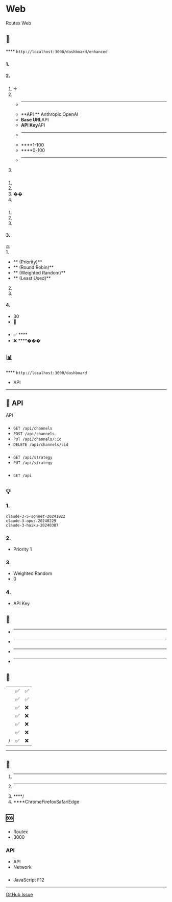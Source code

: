 # Web 

Routex  Web 

## 🚀 

**** `http://localhost:3000/dashboard/enhanced`

### 

#### 1.
#### 2. 

##### 
1.  ➕  
2. 
   - ****
   - **API ** Anthropic  OpenAI
   - **Base URL**API 
   - **API Key**API 
   - ****
   - ****1-100
   - ****0-100
   - ****
3.   

##### 
1. 
2.   
3. ��
4.   

#####
##### 
1.   
2.  
3. 

#### 3. 

 ⚖️  
1. 
   - ** (Priority)**
   - ** (Round Robin)**
   - ** (Weighted Random)**
   - ** (Least Used)**
2.   
3. 

#### 4. 
-  30 
-  🔄  

### 

- ✅ ****
- ❌ ****���

## 📊 

**** `http://localhost:3000/dashboard`
- API 

**** 

## 🔧 API 

 API 

### 
- `GET /api/channels`
- `POST /api/channels`
- `PUT /api/channels/:id`
- `DELETE /api/channels/:id`
### 
- `GET /api/strategy`
- `PUT /api/strategy`
### 
- `GET /api`
## 💡 

### 1. 

```
claude-3-5-sonnet-20241022
claude-3-opus-20240229
claude-3-haiku-20240307
```

### 2. 
-  Priority  1
### 3. 
-  Weighted Random
-  0 

### 4. 
- API Key
## 🎨 

- ****
- ****
- ****
- ****

## 🔄 

|  |  |  |
|------|--------|--------|
|  | ✅ | ✅ |
|  | ✅ | ✅ |
|  | ✅ | ❌ |
|  | ✅ | ❌ |
|  | ✅ | ❌ |
|  | ✅ | ❌ |
| / | ✅ | ❌ |

**** 

## 📝 

1. ****
2. ****
3. ****/
4. ****ChromeFirefoxSafariEdge

## 🆘 

### 
-  Routex 
-  3000
### API
-  API 
-  Network 

###
-  JavaScript F12
---

 [GitHub Issue](https://github.com/dctx-team/Routex/issues)
